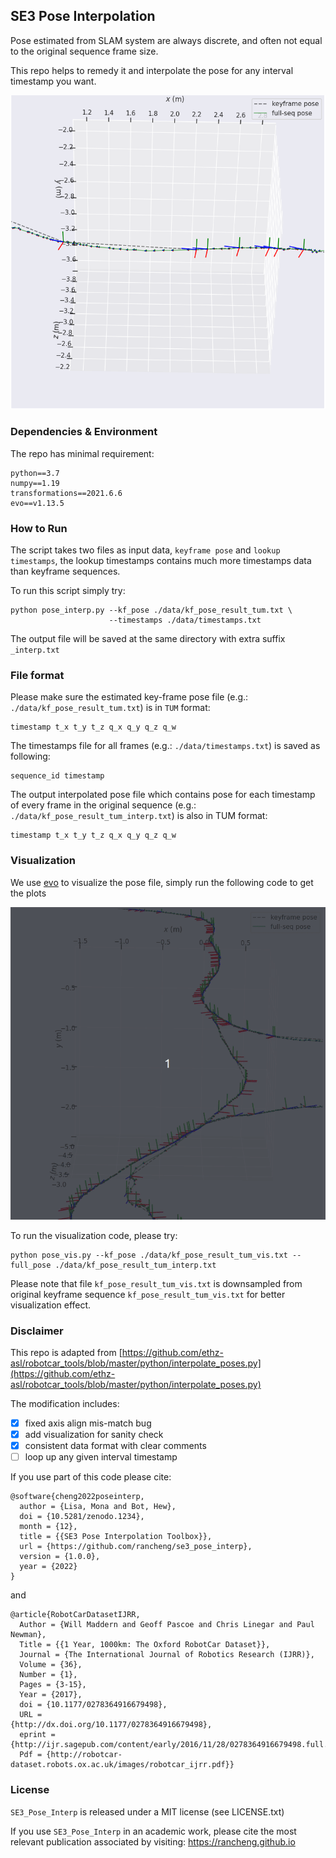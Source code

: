 ## SE3 Pose Interpolation

Pose estimated from SLAM system are always discrete, and often not equal to the original sequence frame size.

This repo helps to remedy it and interpolate the pose for any interval timestamp you want.

![p_interp_demo](imgs/img.png)

### Dependencies & Environment

The repo has minimal requirement:

```shell
python==3.7
numpy==1.19
transformations==2021.6.6
evo==v1.13.5
```

### How to Run

The script takes two files as input data, `keyframe pose` and `lookup timestamps`, the lookup timestamps contains much more timestamps data than keyframe sequences.

To run this script simply try:

```shell
python pose_interp.py --kf_pose ./data/kf_pose_result_tum.txt \
                      --timestamps ./data/timestamps.txt
```

The output file will be saved at the same directory with extra suffix `_interp.txt`

### File format

Please make sure the estimated key-frame pose file (e.g.: `./data/kf_pose_result_tum.txt`) is in `TUM` format:

```shell
timestamp t_x t_y t_z q_x q_y q_z q_w
```

The timestamps file for all frames (e.g.: `./data/timestamps.txt`) is saved as following:

```shell
sequence_id timestamp
```

The output interpolated pose file which contains pose for each timestamp of every frame in the original sequence (e.g.: `./data/kf_pose_result_tum_interp.txt`) is also in TUM format:

```shell
timestamp t_x t_y t_z q_x q_y q_z q_w
```

### Visualization

We use [evo](https://github.com/MichaelGrupp/evo) to visualize the pose file, simply run the following code to get the plots

![pose_interp](imgs/trajectory_pose_interpolation.gif)

To run the visualization code, please try:

```shell
python pose_vis.py --kf_pose ./data/kf_pose_result_tum_vis.txt --full_pose ./data/kf_pose_result_tum_interp.txt
```

Please note that file `kf_pose_result_tum_vis.txt` is downsampled from original keyframe sequence `kf_pose_result_tum_vis.txt` for better visualization effect.


### Disclaimer

This repo is adapted from [https://github.com/ethz-asl/robotcar_tools/blob/master/python/interpolate_poses.py](https://github.com/ethz-asl/robotcar_tools/blob/master/python/interpolate_poses.py)

The modification includes:

 - [x] fixed axis align mis-match bug
 - [x] add visualization for sanity check
 - [x] consistent data format with clear comments
 - [ ] loop up any given interval timestamp

If you use part of this code please cite:

```shell
@software{cheng2022poseinterp,
  author = {Lisa, Mona and Bot, Hew},
  doi = {10.5281/zenodo.1234},
  month = {12},
  title = {{SE3 Pose Interpolation Toolbox}},
  url = {https://github.com/rancheng/se3_pose_interp},
  version = {1.0.0},
  year = {2022}
}
```

and

```shell
@article{RobotCarDatasetIJRR,
  Author = {Will Maddern and Geoff Pascoe and Chris Linegar and Paul Newman},
  Title = {{1 Year, 1000km: The Oxford RobotCar Dataset}},
  Journal = {The International Journal of Robotics Research (IJRR)},
  Volume = {36},
  Number = {1},
  Pages = {3-15},
  Year = {2017},
  doi = {10.1177/0278364916679498},
  URL =
{http://dx.doi.org/10.1177/0278364916679498},
  eprint =
{http://ijr.sagepub.com/content/early/2016/11/28/0278364916679498.full.pdf+html},
  Pdf = {http://robotcar-dataset.robots.ox.ac.uk/images/robotcar_ijrr.pdf}}
```


### License

`SE3_Pose_Interp` is released under a MIT license (see LICENSE.txt)

If you use `SE3_Pose_Interp` in an academic work, please cite the most relevant publication associated by visiting:
https://rancheng.github.io
